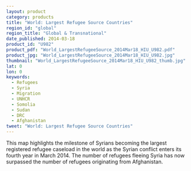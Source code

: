 ```yaml
---
layout: product
category: products
title: "World: Largest Refugee Source Countries"
region_id: "global" 
region_title: "Global & Transnational"
date_published: 2014-03-18
product_id: "U982"
product_pdf: "World_LargestRefugeeSource_2014Mar18_HIU_U982.pdf"
product_jpg: "World_LargestRefugeeSource_2014Mar18_HIU_U982.jpg"
thumbnail: "World_LargestRefugeeSource_2014Mar18_HIU_U982_thumb.jpg"
lat: 0
lon: 0
keywords:
  - Refugees
  - Syria
  - Migration
  - UNHCR
  - Somolia
  - Sudan
  - DRC
  - Afghanistan
tweet: "World: Largest Refugee Source Countries"
---
```

This map highlights the milestone of Syrians becoming the largest registered refugee caseload in the world as the Syrian conflict enters its fourth year in March 2014. The number of refugees fleeing Syria has now surpassed the number of refugees originating from Afghanistan.
